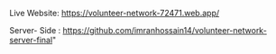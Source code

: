 Live Website: https://volunteer-network-72471.web.app/



Server- Side : https://github.com/imranhossain14/volunteer-network-server-final"
